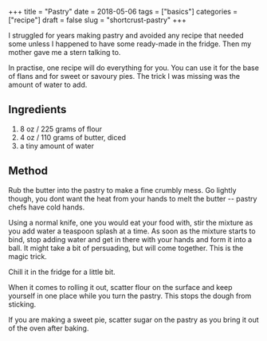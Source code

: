  +++
title = "Pastry"
date = 2018-05-06
tags = ["basics"]
categories = ["recipe"]
draft = false
slug = "shortcrust-pastry"
+++ 

I struggled for years making pastry and avoided any recipe that needed some unless I happened to have some ready-made in the fridge. Then my mother gave me a stern talking to. 

<!--more-->

In practise, one recipe will do everything for you. You can use it for the base of flans and for sweet or savoury pies. The trick I was missing was the amount of water to add. 

## Ingredients

1. 8 oz / 225 grams of flour
2. 4 oz / 110 grams of butter, diced
3. a tiny amount of water

## Method

Rub the butter into the pastry to make a fine crumbly mess. Go lightly though, you dont want the heat from your hands to melt the butter -- pastry chefs have cold hands. 

Using a normal knife, one you would eat your food with, stir the mixture as you add water a teaspoon splash at a time. As soon as the mixture starts to bind, stop adding water and get in there with your hands and form it into a ball. It might take a bit of persuading, but will come together. This is the magic trick. 

Chill it in the fridge for a little bit. 

When it comes to rolling it out, scatter flour on the surface and keep yourself in one place while you turn the pastry. This stops the dough from sticking. 

If you are making a sweet pie, scatter sugar on the pastry as you bring it out of the oven after baking. 